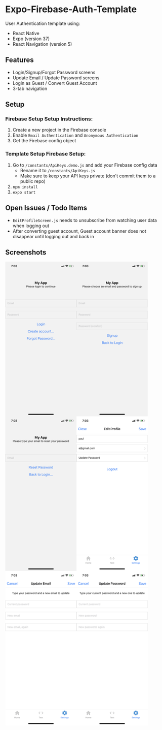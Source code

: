 # Expo-Firebase-Auth-Template	
User Authentication template using:	
* React Native	
* Expo (version 37)	
* React Navigation (version 5)	


## Features	
* Login/Signup/Forgot Password screens	
* Update Email / Update Password screens	
* Login as Guest / Convert Guest Account
* 3-tab navigation	


## Setup	


### Firebase Setup	Setup Instructions:
1. Create a new project in the Firebase console	
2. Enable `Email Authentication` and `Anonymous Authentication`
3. Get the Firebase config object	


### Template Setup	    Firebase Setup:
1. Go to `/constants/ApiKeys.demo.js` and add your Firebase config data
   * Rename it to `/constants/ApiKeys.js`
   * Make sure to keep your API keys private (don't commit them to a public repo)
2. `npm install`
3. `expo start`


## Open Issues / Todo Items	
* `EditProfileScreen.js` needs to unsubscribe from watching user data when logging out	
* After converting guest account, Guest account banner does not disappear until logging out and back in

## Screenshots

<img src="__demo/Login.PNG" align="left" class="img-fluid" width="225" height="487" alt="">
<img src="__demo/Signup.PNG" align="left" class="img-fluid" width="225" height="487" alt="">
<img src="__demo/ResetPassword.PNG" align="left" class="img-fluid" width="225" height="487" alt="">

<img src="__demo/EditProfile.PNG" align="left" class="img-fluid" width="225" height="487" alt="">
<img src="__demo/UpdateEmail.PNG" align="left" class="img-fluid" width="225" height="487" alt="">
<img src="__demo/UpdatePassword.PNG" align="left" class="img-fluid" width="225" height="487" alt="">
